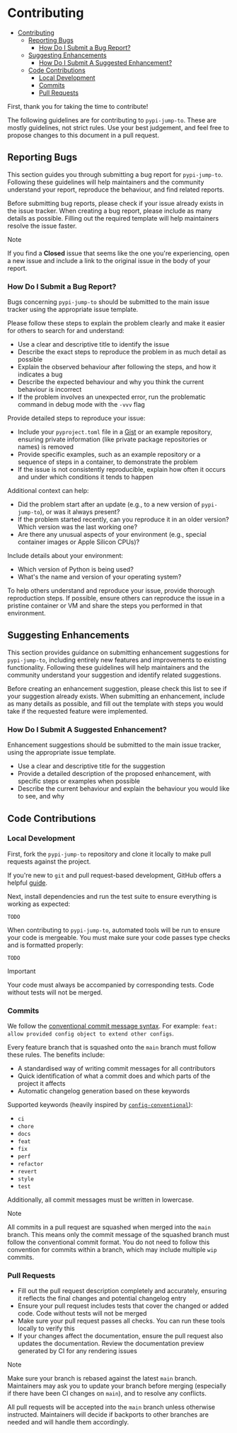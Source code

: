 # Contributing

- [Contributing](#contributing)
  - [Reporting Bugs](#reporting-bugs)
    - [How Do I Submit a Bug Report?](#how-do-i-submit-a-bug-report)
  - [Suggesting Enhancements](#suggesting-enhancements)
    - [How Do I Submit A Suggested Enhancement?](#how-do-i-submit-a-suggested-enhancement)
  - [Code Contributions](#code-contributions)
    - [Local Development](#local-development)
    - [Commits](#commits)
    - [Pull Requests](#pull-requests)

First, thank you for taking the time to contribute!

The following guidelines are for contributing to `pypi-jump-to`. These are mostly guidelines, not strict rules. Use your best judgement, and feel free to propose changes to this document in a pull request.

## Reporting Bugs

This section guides you through submitting a bug report for `pypi-jump-to`. Following these guidelines will help maintainers and the community understand your report, reproduce the behaviour, and find related reports.

Before submitting bug reports, please check if your issue already exists in the issue tracker. When creating a bug report, please include as many details as possible. Filling out the required template will help maintainers resolve the issue faster.

> [!NOTE]
> If you find a **Closed** issue that seems like the one you're experiencing, open a new issue and include a link to the original issue in the body of your report.

### How Do I Submit a Bug Report?

Bugs concerning `pypi-jump-to` should be submitted to the main issue tracker using the appropriate issue template.

Please follow these steps to explain the problem clearly and make it easier for others to search for and understand:

- Use a clear and descriptive title to identify the issue
- Describe the exact steps to reproduce the problem in as much detail as possible
- Explain the observed behaviour after following the steps, and how it indicates a bug
- Describe the expected behaviour and why you think the current behaviour is incorrect
- If the problem involves an unexpected error, run the problematic command in debug mode with the `-vvv` flag

Provide detailed steps to reproduce your issue:

- Include your `pyproject.toml` file in a [Gist](https://gist.github.com) or an example repository, ensuring private information (like private package repositories or names) is removed
- Provide specific examples, such as an example repository or a sequence of steps in a container, to demonstrate the problem
- If the issue is not consistently reproducible, explain how often it occurs and under which conditions it tends to happen

Additional context can help:

- Did the problem start after an update (e.g., to a new version of `pypi-jump-to`), or was it always present?
- If the problem started recently, can you reproduce it in an older version? Which version was the last working one?
- Are there any unusual aspects of your environment (e.g., special container images or Apple Silicon CPUs)?

Include details about your environment:

- Which version of Python is being used?
- What's the name and version of your operating system?

To help others understand and reproduce your issue, provide thorough reproduction steps. If possible, ensure others can reproduce the issue in a pristine container or VM and share the steps you performed in that environment.

## Suggesting Enhancements

This section provides guidance on submitting enhancement suggestions for `pypi-jump-to`, including entirely new features and improvements to existing functionality. Following these guidelines will help maintainers and the community understand your suggestion and identify related suggestions.

Before creating an enhancement suggestion, please check this list to see if your suggestion already exists. When submitting an enhancement, include as many details as possible, and fill out the template with steps you would take if the requested feature were implemented.

### How Do I Submit A Suggested Enhancement?

Enhancement suggestions should be submitted to the main issue tracker, using the appropriate issue template.

- Use a clear and descriptive title for the suggestion
- Provide a detailed description of the proposed enhancement, with specific steps or examples when possible
- Describe the current behaviour and explain the behaviour you would like to see, and why

## Code Contributions

### Local Development

First, fork the `pypi-jump-to` repository and clone it locally to make pull requests against the project.

If you're new to `git` and pull request-based development, GitHub offers a helpful [guide](https://docs.github.com/en/get-started/quickstart/contributing-to-projects).

Next, install dependencies and run the test suite to ensure everything is working as expected:

```shell
TODO
```

When contributing to `pypi-jump-to`, automated tools will be run to ensure your code is mergeable. You must make sure your code passes type checks and is formatted properly:

```shell
TODO
```

> [!IMPORTANT]
> Your code must always be accompanied by corresponding tests. Code without tests will not be merged.

### Commits

We follow the [conventional commit message syntax](https://www.conventionalcommits.org/en/v1.0.0). For example: `feat: allow provided config object to extend other configs`.

Every feature branch that is squashed onto the `main` branch must follow these rules. The benefits include:

- A standardised way of writing commit messages for all contributors
- Quick identification of what a commit does and which parts of the project it affects
- Automatic changelog generation based on these keywords

Supported keywords (heavily inspired by [`config-conventional`](https://github.com/conventional-changelog/commitlint/tree/master/%40commitlint/config-conventional)):

- `ci`
- `chore`
- `docs`
- `feat`
- `fix`
- `perf`
- `refactor`
- `revert`
- `style`
- `test`

Additionally, all commit messages must be written in lowercase.

> [!NOTE]
> All commits in a pull request are squashed when merged into the `main` branch. This means only the commit message of the squashed branch must follow the conventional commit format. You do not need to follow this convention for commits within a branch, which may include multiple `wip` commits.

### Pull Requests

- Fill out the pull request description completely and accurately, ensuring it reflects the final changes and potential changelog entry
- Ensure your pull request includes tests that cover the changed or added code. Code without tests will not be merged
- Make sure your pull request passes all checks. You can run these tools locally to verify this
- If your changes affect the documentation, ensure the pull request also updates the documentation. Review the documentation preview generated by CI for any rendering issues

> [!NOTE]
> Make sure your branch is rebased against the latest `main` branch. Maintainers may ask you to update your branch before merging (especially if there have been CI changes on `main`), and to resolve any conflicts.

All pull requests will be accepted into the `main` branch unless otherwise instructed. Maintainers will decide if backports to other branches are needed and will handle them accordingly.
